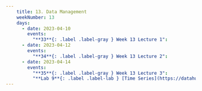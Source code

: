 ```yaml
---
    title: 13. Data Management
    weekNumber: 13
    days:
      - date: 2023-04-10
        events:
          "**33**{: .label .label-gray } Week 13 Lecture 1":
      - date: 2023-04-12
        events:
          "**34**{: .label .label-gray } Week 13 Lecture 2":
      - date: 2023-04-14
        events:
          "**35**{: .label .label-gray } Week 13 Lecture 3":
          "**Lab 9**{: .label .label-lab } [Time Series](https://datahub.berkeley.edu/)":         
---
```

